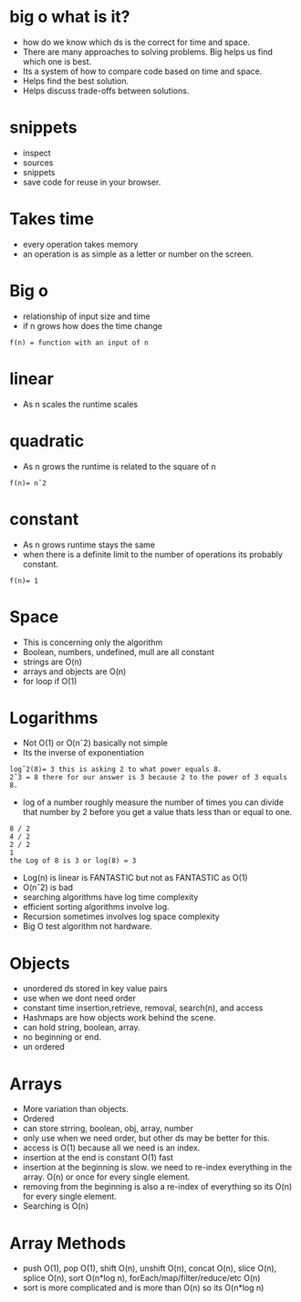 # big o what is it?
- how do we know which ds is the correct for time and space.
- There are many approaches to solving problems. Big helps us find which one is best.
- Its a system of how to compare code based on time and space.
- Helps find the best solution.
- Helps discuss trade-offs between solutions.

# snippets
- inspect
- sources
- snippets
- save code for reuse in your browser.

# Takes time
- every operation takes memory
- an operation is as simple as a letter or number on the screen.

# Big o
- relationship of input size and time
- if n grows how does the time change
```
f(n) = function with an input of n

```

# linear
- As n scales the runtime scales
# quadratic
- As n grows the runtime is related to the square of n
```
f(n)= nˆ2
```
# constant
- As n grows runtime stays the same
- when there is a definite limit to the number of operations its probably constant.
```
f(n)= 1
```

# Space
- This is concerning only the algorithm
- Boolean, numbers, undefined, mull are all constant
- strings are O(n)
- arrays and objects are O(n)
- for loop if O(1)

# Logarithms
- Not O(1) or O(nˆ2) basically not simple
- Its the inverse of exponentiation
```
logˇ2(8)= 3 this is asking 2 to what power equals 8. 
2ˆ3 = 8 there for our answer is 3 because 2 to the power of 3 equals 8. 
```
- log of a number roughly measure the number of times you can divide that number by 2 before you get a value thats less than or equal to one.
```
8 / 2
4 / 2
2 / 2
1
the Log of 8 is 3 or log(8) = 3
```
- Log(n) is linear is FANTASTIC but not as FANTASTIC as O(1)
- O(nˆ2) is bad
- searching algorithms have log time complexity
- efficient sorting algorithms involve log.
- Recursion sometimes involves log space complexity
- Big O test algorithm not hardware.

# Objects
- unordered ds stored in key value pairs
- use when we dont need order
- constant time insertion,retrieve, removal, search(n), and access
- Hashmaps are how objects work behind the scene.
- can hold string, boolean, array.
- no beginning or end.
- un ordered

# Arrays
- More variation than objects.
- Ordered 
- can store strring, boolean, obj, array, number
- only use when we need order, but other ds may be better for this.
- access is O(1) because all we need is an index.
- insertion at the end is constant O(1) fast
- insertion at the beginning is slow. we need to re-index everything in the array. O(n) or once for every single element.
- removing from the beginning is also a re-index of everything so its O(n) for every single element.
- Searching is O(n)

# Array Methods
- push O(1), pop O(1), shift O(n), unshift O(n), concat O(n), slice O(n), splice O(n), sort O(n*log n),
forEach/map/filter/reduce/etc O(n)
- sort is more complicated and is more than O(n) so its O(n*log n)
